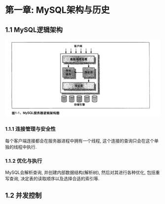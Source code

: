 # 第一章: MySQL架构与历史 #

## 1.1 MySQL逻辑架构 ##

![MySQL服务器逻辑架构图](./images/image01-01.png)

### 1.1.1 连接管理与安全性 ###

每个客户端连接都会在服务器进程中拥有一个线程, 这个连接的查询只会在这个单独的线程中执行.

### 1.1.2 优化与执行 ###

MySQL会解析查询, 并创建内部数据结构(解析树), 然后对其进行各种优化, 包括重写查询, 决定表的读取顺序以及选择合适的索引等.

## 1.2 并发控制 ##

